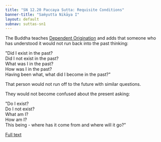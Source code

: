 ```yaml
---
title: "SN 12.20 Paccaya Sutta: Requisite Conditions"
banner-title: "Saṁyutta Nikāya I" 
layout: default 
subnav: suttas-sn1
---
```


The Buddha teaches [Dependent Origination](/pages/suttas/sn/165-ps.html) and adds that someone who has understood it would not run back into the past thinking:  

"Did I exist in the past?  
Did I not exist in the past?  
What was I in the past?  
How was I in the past?  
Having been what, what did I become in the past?"  

That person would not run off to the future with similar questions.  

They would not become confused about the present asking:  

"Do I exist?  
Do I not exist?  
What am I?  
How am I?  
This being - where has it come from and where will it go?"

[Full text](https://www.dhammatalks.org/suttas/SN/SN12_20.html)
